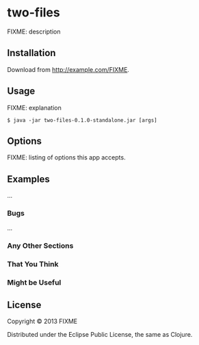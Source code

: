 # two-files

FIXME: description

## Installation

Download from http://example.com/FIXME.

## Usage

FIXME: explanation

    $ java -jar two-files-0.1.0-standalone.jar [args]

## Options

FIXME: listing of options this app accepts.

## Examples

...

### Bugs

...

### Any Other Sections
### That You Think
### Might be Useful

## License

Copyright © 2013 FIXME

Distributed under the Eclipse Public License, the same as Clojure.

